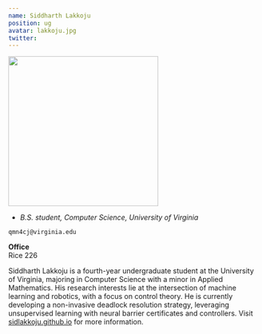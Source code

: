 ```yaml
---
name: Siddharth Lakkoju
position: ug
avatar: lakkoju.jpg
twitter:
---
```


<img width="300" src="{{site.baseurl}}/images/people/{{page.avatar}}" data-action="zoom">

- _B.S. student, Computer Science, University of Virginia_<br>

<i class="fa fa-envelope-o"></i> `qmn4cj@virginia.edu`

**Office**<br>
Rice 226

Siddharth Lakkoju is a fourth-year undergraduate student at the University of Virginia, majoring in Computer Science with a minor in Applied Mathematics. His research interests lie at the intersection of machine learning and robotics, with a focus on control theory. He is currently developing a non-invasive deadlock resolution strategy, leveraging unsupervised learning with neural barrier certificates and controllers. Visit [sidlakkoju.github.io](https://sidlakkoju.github.io) for more information.
